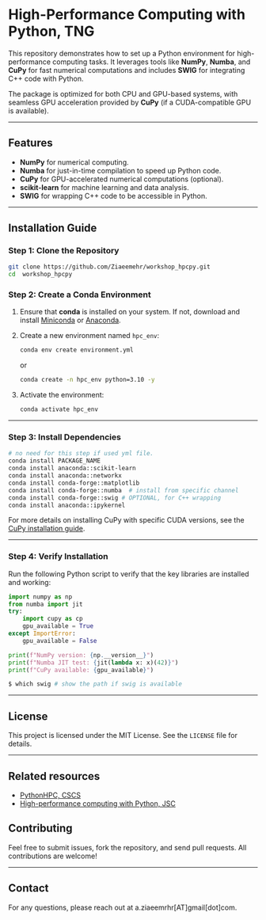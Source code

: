 # High-Performance Computing with Python, TNG

This repository demonstrates how to set up a Python environment for high-performance computing tasks. It leverages tools like **NumPy**, **Numba**, and **CuPy** for fast numerical computations and includes **SWIG** for integrating C++ code with Python. 

The package is optimized for both CPU and GPU-based systems, with seamless GPU acceleration provided by **CuPy** (if a CUDA-compatible GPU is available).

---

## Features
- **NumPy** for numerical computing.
- **Numba** for just-in-time compilation to speed up Python code.
- **CuPy** for GPU-accelerated numerical computations (optional).
- **scikit-learn** for machine learning and data analysis.
- **SWIG** for wrapping C++ code to be accessible in Python.

---

## Installation Guide

### Step 1: Clone the Repository
```bash
git clone https://github.com/Ziaeemehr/workshop_hpcpy.git
cd  workshop_hpcpy
```

### Step 2: Create a Conda Environment
1. Ensure that **conda** is installed on your system. If not, download and install [Miniconda](https://docs.conda.io/en/latest/miniconda.html) or [Anaconda](https://www.anaconda.com/).
2. Create a new environment named `hpc_env`:
   
   ```bash
   conda env create environment.yml
   ```
   or
   ```bash
   conda create -n hpc_env python=3.10 -y
   ```
3. Activate the environment:
   ```bash
   conda activate hpc_env
   ```

---

### Step 3: Install Dependencies
```bash
# no need for this step if used yml file.
conda install PACKAGE_NAME
conda install anaconda::scikit-learn 
conda install anaconda::networkx
conda install conda-forge::matplotlib
conda install conda-forge::numba  # install from specific channel
conda install conda-forge::swig # OPTIONAL, for C++ wrapping
conda install anaconda::ipykernel
```

For more details on installing CuPy with specific CUDA versions, see the [CuPy installation guide](https://docs.cupy.dev/en/stable/install.html).

---

### Step 4: Verify Installation
Run the following Python script to verify that the key libraries are installed and working:
```python
import numpy as np
from numba import jit
try:
    import cupy as cp
    gpu_available = True
except ImportError:
    gpu_available = False

print(f"NumPy version: {np.__version__}")
print(f"Numba JIT test: {jit(lambda x: x)(42)}")
print(f"CuPy available: {gpu_available}")
```

```bash
$ which swig # show the path if swig is available
```

---

## License
This project is licensed under the MIT License. See the `LICENSE` file for details.

---

## Related resources
- [PythonHPC, CSCS](https://github.com/eth-cscs/PythonHPC)
- [High-performance computing with Python, JSC](https://gitlab.jsc.fz-juelich.de/sdlbio-courses/hpc-python/-/tree/2022)

## Contributing
Feel free to submit issues, fork the repository, and send pull requests. All contributions are welcome!

---

## Contact
For any questions, please reach out at a.ziaeemrhr[AT]gmail[dot]com.
